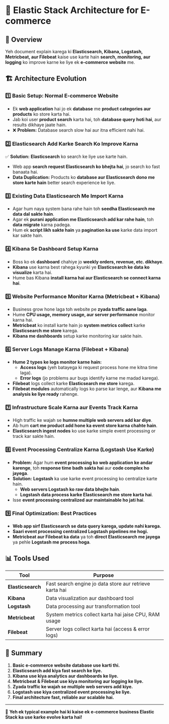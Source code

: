 # 🚀 Elastic Stack Architecture for E-commerce

## 📖 Overview

Yeh document explain karega ki **Elasticsearch, Kibana, Logstash, Metricbeat, aur Filebeat** kaise use karte hain **search, monitoring, aur logging** ko improve karne ke liye ek **e-commerce website** me.

## 🏗️ Architecture Evolution

### 1️⃣ **Basic Setup: Normal E-commerce Website**

- Ek **web application** hai jo ek **database** me **product categories aur products** ko store karta hai.
- Jab koi user **product search** karta hai, toh **database query hoti hai**, aur results dikhaye jaate hain.
- ❌ **Problem:** Database search slow hai aur itna efficient nahi hai.

### 2️⃣ **Elasticsearch Add Karke Search Ko Improve Karna**

✅ **Solution:** **Elasticsearch** ko search ke liye use karte hain.

- Web app **search request Elasticsearch ko bhejta hai**, jo search ko fast banaata hai.
- **Data Duplication:** Products ko **database aur Elasticsearch dono me store karte hain** better search experience ke liye.

### 3️⃣ **Existing Data Elasticsearch Me Import Karna**

- Agar hum naya system bana rahe hain toh **seedha Elasticsearch me data dal sakte hain**.
- Agar ek **purani application me Elasticsearch add kar rahe hain**, toh **data migrate** karna padega.
- Hum ek **script likh sakte hain** ya **pagination ka use** karke data import kar sakte hain.

### 4️⃣ **Kibana Se Dashboard Setup Karna**

- Boss ko ek **dashboard** chahiye jo **weekly orders, revenue, etc. dikhaye**.
- **Kibana** use karna best rahega kyunki ye **Elasticsearch ke data ko visualize** karta hai.
- Hume bas Kibana **install karna hai aur Elasticsearch se connect karna hai**.

### 5️⃣ **Website Performance Monitor Karna (Metricbeat + Kibana)**

- Business grow hone laga toh website pe **zyada traffic aane laga**.
- Hume **CPU usage, memory usage, aur server performance** monitor karna hai.
- **Metricbeat** ko install karte hain jo **system metrics collect** karke **Elasticsearch me store** karega.
- **Kibana me dashboards** setup karke monitoring kar sakte hain.

### 6️⃣ **Server Logs Manage Karna (Filebeat + Kibana)**

- **Hume 2 types ke logs monitor karne hain:**
  - **Access logs** (yeh batayega ki request process hone me kitna time laga).
  - **Error logs** (jo problems aur bugs identify karne me madad karega).
- **Filebeat** logs collect karke **Elasticsearch me store** karega.
- **Filebeat modules** automatically logs ko parse kar lenge, aur **Kibana me analysis ke liye ready** rahenge.

### 7️⃣ **Infrastructure Scale Karna aur Events Track Karna**

- High traffic ke wajah se **humne multiple web servers add kar diye**.
- Ab hum **cart me product add hone ka event store karna chahte hain**.
- **Elasticsearch ingest nodes** ko use karke simple event processing or track kar sakte hain.

### 8️⃣ **Event Processing Centralize Karna (Logstash Use Karke)**

- **Problem:** Agar hum **event processing ko web application ke andar karenge**, toh **response time badh sakta hai** aur **code complex ho jayega**.
- **Solution:** **Logstash** ka use karke event processing ko centralize karte hain.
  - **Web servers Logstash ko raw data bhejte hain**.
  - **Logstash data process karke Elasticsearch me store karta hai**.
- Isse **event processing centralized aur maintainable ho jati hai**.

### 9️⃣ **Final Optimization: Best Practices**

- **Web app sirf Elasticsearch se data query karega, update nahi karega.**
- **Saari event processing centralized Logstash pipelines me hogi.**
- **Metricbeat aur Filebeat ka data** ya toh **direct Elasticsearch me jayega** ya pehle **Logstash me process hoga**.

## 📊 Tools Used

| Tool              | Purpose                                                 |
| ----------------- | ------------------------------------------------------- |
| **Elasticsearch** | Fast search engine jo data store aur retrieve karta hai |
| **Kibana**        | Data visualization aur dashboard tool                   |
| **Logstash**      | Data processing aur transformation tool                 |
| **Metricbeat**    | System metrics collect karta hai jaise CPU, RAM usage   |
| **Filebeat**      | Server logs collect karta hai (access & error logs)     |

## 📌 Summary

1. **Basic e-commerce website database use karti thi.**
2. **Elasticsearch add kiya fast search ke liye.**
3. **Kibana use kiya analytics aur dashboards ke liye.**
4. **Metricbeat & Filebeat use kiya monitoring aur logging ke liye.**
5. **Zyada traffic ke wajah se multiple web servers add kiye.**
6. **Logstash use kiya centralized event processing ke liye.**
7. **Final architecture fast, reliable aur scalable hai.**

---

🚀 **Yeh ek typical example hai ki kaise ek e-commerce business Elastic Stack ka use karke evolve karta hai!**
